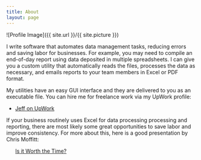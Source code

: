 ```yaml
---
title: About
layout: page
---
```

![Profile Image]({{ site.url }}/{{ site.picture }})

<p>I write software that automates data management tasks, reducing errors and saving labor for businesses. For example, you may need to compile an end-of-day report using data deposited in multiple spreadsheets. I can give you a custom utility that automatically reads the files, processes the data as necessary, and emails reports to your team members in Excel or PDF format.</p>

<p>My utilities have an easy GUI interface and they are delivered to you as an executable file. You can hire me for freelance work via my UpWork profile:</p>
<ul>
	<li><a href="https://www.upwork.com/o/profiles/users/_~01191506b35232ebc4/?s=1110580753069494272">Jeff on UpWork</a></li>
</ul>

<p>If your business routinely uses Excel for data processing processing and reporting, there are most likely some great opportunities to save labor and improve consistency. For more about this, here is a good presentation by Chris Moffitt:</p>

<ul>
	<a href="https://github.com/chris1610/pbpython/blob/master/presentations/Escaping-Excel-Hell-with-Python-and-Pandas.pdf">Is it Worth the Time?</a>
</ul>
